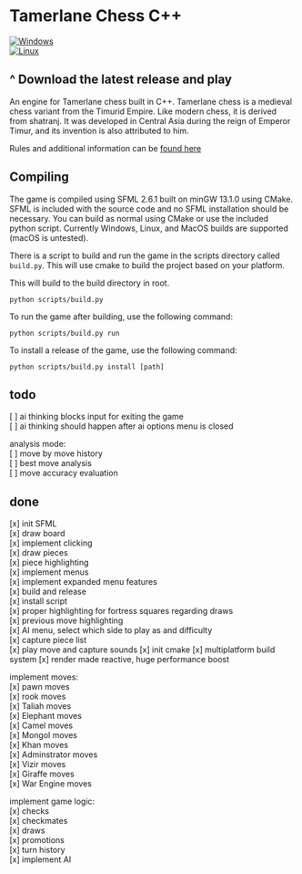 # Tamerlane Chess C++

[![Windows](https://img.shields.io/badge/Windows-Download-blue?style=flat-square&logo=github)](https://github.com/mirror-shades/tamerlane-cpp/releases/latest/download/Tamerlane.Chess-Windows.zip)
</br>
[![Linux](https://img.shields.io/badge/Linux-Download-blue?style=flat-square&logo=github)](https://github.com/mirror-shades/tamerlane-cpp/releases/latest/download/Tamerlane-Chess-Linux.zip)

## ^ Download the latest release and play

An engine for Tamerlane chess built in C++. Tamerlane chess is a medieval chess variant from the Timurid Empire. Like modern chess, it is derived from shatranj. It was developed in Central Asia during the reign of Emperor Timur, and its invention is also attributed to him.

Rules and additional information can be [found here](https://www.chessvariants.com/historic.dir/tamerlane.html)

## Compiling

The game is compiled using SFML 2.6.1 built on minGW 13.1.0 using CMake. SFML is included with the source code and no SFML installation should be necessary. You can build as normal using CMake or use the included python script. Currently Windows, Linux, and MacOS builds are supported (macOS is untested).

There is a script to build and run the game in the scripts directory called `build.py`. This will use cmake to build the project based on your platform.

This will build to the build directory in root.

```
python scripts/build.py
```

To run the game after building, use the following command:

```
python scripts/build.py run
```

To install a release of the game, use the following command:

```
python scripts/build.py install [path]
```

## todo

[ ] ai thinking blocks input for exiting the game  
[ ] ai thinking should happen after ai options menu is closed

analysis mode:  
[ ] move by move history  
[ ] best move analysis  
[ ] move accuracy evaluation

## done

[x] init SFML  
[x] draw board  
[x] implement clicking  
[x] draw pieces  
[x] piece highlighting  
[x] implement menus  
[x] implement expanded menu features  
[x] build and release  
[x] install script  
[x] proper highlighting for fortress squares regarding draws  
[x] previous move highlighting  
[x] AI menu, select which side to play as and difficulty  
[x] capture piece list  
[x] play move and capture sounds
[x] init cmake
[x] multiplatform build system
[x] render made reactive, huge performance boost

implement moves:  
[x] pawn moves  
[x] rook moves  
[x] Taliah moves  
[x] Elephant moves  
[x] Camel moves  
[x] Mongol moves  
[x] Khan moves  
[x] Adminstrator moves  
[x] Vizir moves  
[x] Giraffe moves  
[x] War Engine moves

implement game logic:  
[x] checks  
[x] checkmates  
[x] draws  
[x] promotions  
[x] turn history  
[x] implement AI
